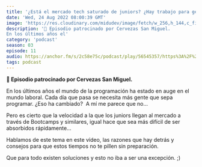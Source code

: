 ```yaml
---
title: '¿Está el mercado tech saturado de juniors? ¿Hay trabajo para gente que empieza en programación? - 03x11'
date: 'Wed, 24 Aug 2022 08:00:39 GMT'
image: 'https://res.cloudinary.com/midudev/image/fetch/w_256,h_144,c_fill,f_auto/https://d3t3ozftmdmh3i.cloudfront.net/production/podcast_uploaded_episode400/7340239/7340239-1661269663672-472ea1dc32715.jpg'
description: '🍻 Episodio patrocinado por Cervezas San Miguel.
En los últimos años el'
category: 'podcast'
season: 03
episode: 11
audio: https://anchor.fm/s/2c58e75c/podcast/play/56545357/https%3A%2F%2Fd3ctxlq1ktw2nl.cloudfront.net%2Fstaging%2F2022-9-20%2F8b7a0983-d782-d426-b0ed-978e29b1fc61.m4a
tags: podcast
---
```


<p><strong>🍻 Episodio patrocinado por Cervezas San Miguel.</strong></p>
<p>En los últimos años el mundo de la programación ha estado en auge en el mundo laboral. Cada día que pasa se necesita más gente que sepa programar. ¿Eso ha cambiado? &nbsp;A mí me parece que no...</p>
<p>Pero es cierto que la velocidad a la que los juniors llegan al mercado a través de Bootcamps y similares, igual hace que sea más difícil de ser absorbidos rápidamente...</p>
<p>Hablamos de este tema en este vídeo, las razones que hay detrás y consejos para que estos tiempos no te pillen sin preparación.</p>
<p>Que para todo existen soluciones y esto no iba a ser una excepción. ;)</p>
